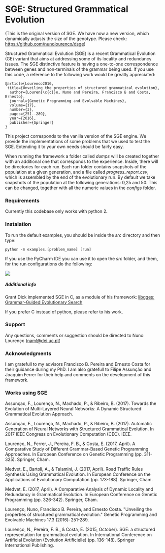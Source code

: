 # SGE: Structured Grammatical Evolution
(This is the original version of SGE. We have now a new version, which dynamically adjusts the size of the genotype. Please check: https://github.com/nunolourenco/dsge)

Structured Grammatical Evolution (SGE) is a recent Grammatical Evolution (GE) variant that aims at addressing some of its locality and redundancy issues. The SGE distinctive feature is having a one-to-one correspondence between genes and non-terminals of the grammar being used. If you use this code, a reference to the following work would be greatly appreciated:

```
@article{Lourenco2016,
 title={Unveiling the properties of structured grammatical evolution},
  author={Louren{\c{c}}o, Nuno and Pereira, Francisco B and Costa, Ernesto},
  journal={Genetic Programming and Evolvable Machines},
  volume={17},
  number={3},
  pages={251--289},
  year={2016},
  publisher={Springer}
}
```

This project corresponds to the vanilla version of the SGE engine. We provide the implementations of some problems that we used to test the SGE. Extending it to your own needs should be fairly easy. 


When running the framework a folder called *dumps* will be created together with an additional one that corresponds to the experience. Inside, there will be directories for each run. Each run folder contains snapshots of the population at a given generation, and a file called *progress_report.csv*,  which is assembled by the end of the evolutionary run. By default we take snapshots of the population at the following generations: 0,25 and 50. This can be changed, together with all the numeric values in the *configs* folder.

### Requirements
Currently this codebase only works with python 2. 

### Instalation

To run the default examples, you should be inside the *src* directory and then type:

`python -m examples.[problem_name] [run]`

If you use the PyCharm IDE you can use it to open the *src* folder, and them, for the run configurations do the following:

![](https://www.dropbox.com/s/prz16aajb8md2es/Screen%20Shot%202017-04-27%20at%2010.02.09.png?dl=1)

##### Additional info
Grant Dick implemented SGE in C, as a module of his framework: [libgges: Grammar-Guided Evolutionary Search ](https://github.com/grantdick/libgges#libgges-grammar-guided-evolutionary-search)

If you prefer C instead of python, please refer to his work.

### Support

Any questions, comments or suggestion should be directed to Nuno Lourenço ([naml@dei.uc.pt](mailto:naml@dei.uc.pt))

### Acknowledgments

I am gratefull to my advisors Francisco B. Pereira and Ernesto Costa for their guidance during my PhD. I am also gratefull to Filipe Assunção and Joaquim Ferrer for their help and comments on the development of this framework. 

### Works using SGE

Assunçao, F., Lourenço, N., Machado, P., & Ribeiro, B. (2017). Towards the Evolution of Multi-Layered Neural Networks: A Dynamic Structured Grammatical Evolution Approach.

Assunçao, F., Lourenço, N., Machado, P., & Ribeiro, B. (2017). Automatic Generation of Neural Networks with Structured Grammatical Evolution. In 2017 IEEE Congress on Evolutionary Computation (CEC). IEEE.

Lourenço, N., Ferrer, J., Pereira, F. B., & Costa, E. (2017, April). A Comparative Study of Different Grammar-Based Genetic Programming Approaches. In European Conference on Genetic Programming (pp. 311-325). Springer, Cham.

Medvet, E., Bartoli, A., & Talamini, J. (2017, April). Road Traffic Rules Synthesis Using Grammatical Evolution. In European Conference on the Applications of Evolutionary Computation (pp. 173-188). Springer, Cham.

Medvet, E. (2017, April). A Comparative Analysis of Dynamic Locality and Redundancy in Grammatical Evolution. In European Conference on Genetic Programming (pp. 326-342). Springer, Cham.

Lourenço, Nuno, Francisco B. Pereira, and Ernesto Costa. "Unveiling the properties of structured grammatical evolution." Genetic Programming and Evolvable Machines 17.3 (2016): 251-289.

Lourenço, N., Pereira, F. B., & Costa, E. (2015, October). SGE: a structured representation for grammatical evolution. In International Conference on Artificial Evolution (Evolution Artificielle) (pp. 136-148). Springer International Publishing.
